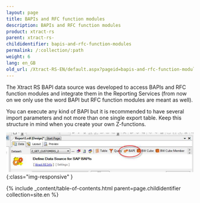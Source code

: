 ```yaml
---
layout: page
title: BAPIs and RFC function modules
description: BAPIs and RFC function modules
product: xtract-rs
parent: xtract-rs-
childidentifier: bapis-and-rfc-function-modules
permalink: /:collection/:path
weight: 6
lang: en_GB
old_url: /Xtract-RS-EN/default.aspx?pageid=bapis-and-rfc-function-modules
---
```


The Xtract RS BAPI data source was developed to access BAPIs and RFC function modules and integrate them in the Reporting Services (from now on we only use the word BAPI but RFC function modules are meant as well).

You can execute any kind of BAPI but it is recommended to have several import parameters and not more than one single export table. Keep this structure in mind when you create your own Z-functions.

![BAPI-RFC](/img/content/BAPI-RFC.png){:class="img-responsive" }

{% include _content/table-of-contents.html parent=page.childidentifier collection=site.en %}